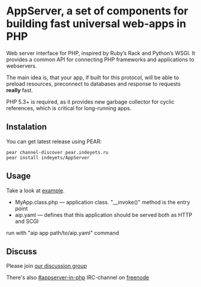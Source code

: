 AppServer, a set of components for building fast universal web-apps in PHP
==========================================================================

Web server interface for PHP, inspired by Ruby’s Rack and Python’s WSGI. It 
provides a common API for connecting PHP frameworks and applications to webservers.

The main idea is, that your app, if built for this protocol, will be able to 
preload resources, preconnect to databases and response to requests **really** fast.

PHP 5.3+ is required, as it provides new garbage collector for cyclic references,
which is critical for long-running apps.

Instalation
-----------

You can get latest release using PEAR:

    pear channel-discover pear.indeyets.ru
    pear install indeyets/AppServer


Usage
-----

Take a look at [example](https://github.com/indeyets/appserver-in-php/tree/master/examples/new/).

* MyApp.class.php — application class. "__invoke()" method is the entry point
* aip.yaml — defines that this application should be served both as HTTP and SCGI

run with "aip app path/to/aip.yaml" command


Discuss
-------

Please join [our discussion group](http://groups.google.com/group/aip-php-dev)

There's also [#appserver-in-php](irc://chat.freenode.net#appserver-in-php) IRC-channel on [freenode](http://freenode.net)
